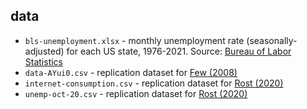 ## data

- `bls-unemployment.xlsx` - monthly unemployment rate (seasonally-adjusted) for each US state, 1976-2021. Source: [Bureau of Labor Statistics](https://data.bls.gov/cgi-bin/dsrv)
- `data-AYui0.csv` - replication dataset for [Few (2008)](https://nbisweden.github.io/Rcourse/files/rules_for_using_color.pdf)
- `internet-consumption.csv` - replication dataset for [Rost (2020)](https://blog.datawrapper.de/diverging-vs-sequential-color-scales/)
- `unemp-oct-20.csv` - replication dataset for [Rost (2020)](https://blog.datawrapper.de/classed-vs-unclassed-color-scales/)
